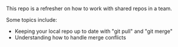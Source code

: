 This repo is a refresher on how to work with shared repos in a team. 

Some topics include: 
* Keeping your local repo up to date with "git pull" and "git merge"
* Understanding how to handle merge conflicts
